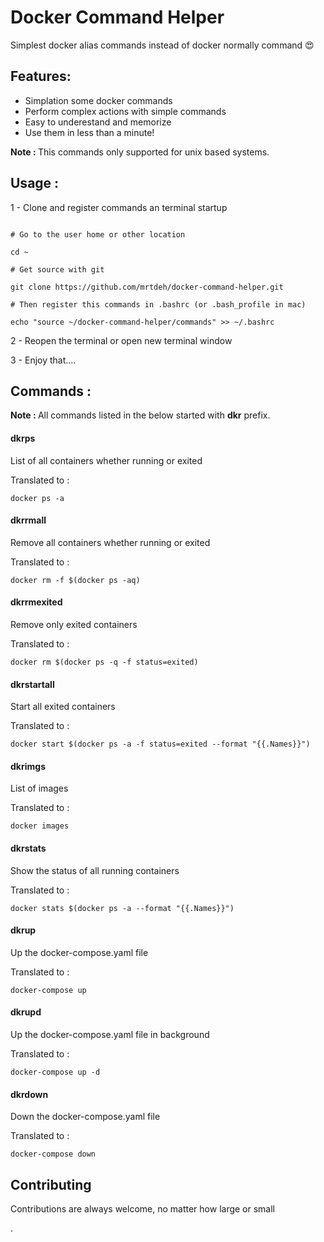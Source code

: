 # Docker Command Helper

Simplest docker alias commands instead of docker normally command :heart_eyes:




## Features:

 * Simplation some docker commands
 * Perform complex actions with simple commands
 * Easy to underestand and memorize
 * Use them in less than a minute!

<b>Note : </b>This commands only supported for unix based systems.

## Usage :

1 - Clone and register commands an terminal startup

```

# Go to the user home or other location 

cd ~

# Get source with git

git clone https://github.com/mrtdeh/docker-command-helper.git

# Then register this commands in .bashrc (or .bash_profile in mac)

echo "source ~/docker-command-helper/commands" >> ~/.bashrc

```
2 - Reopen the terminal or open new terminal window

3 - Enjoy that....


## Commands :

<b> Note : </b> All commands listed in the below started with <b>dkr</b> prefix.


 #### dkrps
 
 List of all containers whether running or exited

Translated to :
```
docker ps -a
```

 
 #### dkrrmall
 
 Remove all containers whether running or exited

Translated to :
```
docker rm -f $(docker ps -aq)
```

 
 
 
 #### dkrrmexited
 
 Remove only exited containers

Translated to :
```
docker rm $(docker ps -q -f status=exited)
```

 
 
 
 #### dkrstartall
 
 Start all exited containers

Translated to :
```
docker start $(docker ps -a -f status=exited --format "{{.Names}}")
```

 
 
 
 
 
 
 
 #### dkrimgs
 
 List of images

Translated to :
```
docker images
```

 
 
 
 
 #### dkrstats
 
 Show the status of all running containers

Translated to :
```
docker stats $(docker ps -a --format "{{.Names}}")
```

 
  
 
 
 
 #### dkrup
 
 Up the docker-compose.yaml file

Translated to :
```
docker-compose up
```

 
  
 #### dkrupd
 
 Up the docker-compose.yaml file in background

Translated to :
```
docker-compose up -d
```
 
   
 
 
 
 #### dkrdown
 
 Down the docker-compose.yaml file

Translated to :
```
docker-compose down
```

 
 
 
 
 ## Contributing
 
 Contributions are always welcome, no matter how large or small
 
 
 
 
 
 
 
 
 
 
 
 
 
 
 
 
 
 
 
 
 
 
 
 
 
 
 
 
 
.
